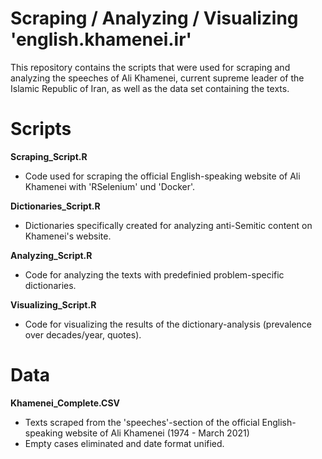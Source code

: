 # Scraping / Analyzing / Visualizing 'english.khamenei.ir'

This repository contains the scripts that were used for scraping and analyzing the speeches of 
Ali Khamenei, current supreme leader of the Islamic Republic of Iran, as well as the data set
containing the texts.

# Scripts
**Scraping_Script.R**
- Code used for scraping the official English-speaking website of Ali Khamenei with 'RSelenium' und 'Docker'.

**Dictionaries_Script.R**
- Dictionaries specifically created for analyzing anti-Semitic content on Khamenei's website.

**Analyzing_Script.R**
- Code for analyzing the texts with predefinied problem-specific dictionaries.

**Visualizing_Script.R**
- Code for visualizing the results of the dictionary-analysis (prevalence over decades/year, quotes).
  
# Data
**Khamenei_Complete.CSV**
- Texts scraped from the 'speeches'-section of the official English-speaking website of Ali Khamenei (1974 - March 2021)
- Empty cases eliminated and date format unified.

